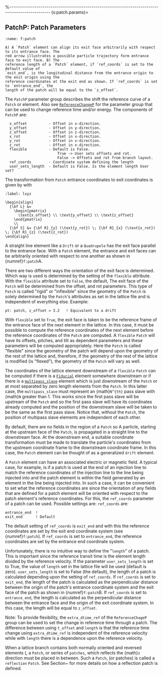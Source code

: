 %---------------------------------------------------------------------------------------------------
(s:patch.params)=
## PatchP:  Patch Parameters

```{figure} figures/patch.svg
:name: f:patch

A) A `Patch` element can align its exit face arbitrarily with respect to its entrance face. The
red arrow illustrates a possible particle trajectory form entrance face to exit face. B) The
reference length of a `Patch` element, if `ref_coords` is set to the default value of
`exit_end`, is the longitudinal distance from the entrance origin to the exit origin using the
reference coordinates at the exit end as shown. If `ref_coords` is set to `entrance_end`, the
length of the patch will be equal to the `z_offset`.
```

The `PatchP` parameter group describes the shift the reference curve of a `Patch` or element.
Also see [`ReferenceChangeP`](#s:ref.change.params) for the parameter group that can be used
to change reference time and/or energy. 
The components of `PatchP` are:
```{code} yaml
  x_offset          - Offset in x-direction.
  y_offset          - Offset in y-direction.
  z_offset          - Offset in z-direction.
  x_rot             - Offset in x-direction.
  y_rot             - Offset in x-direction.
  z_rot             - Offset in x-direction.
  flexible          - Default is False.
                        True -> User sets offsets and rot. 
                        False -> Offsets and rot from branch layout. 
  ref_coords        - Coordinate system defining the length
  user_sets_length  - Default is False. Is the element length User set? 
```

The transformation from `Patch` entrance coordinates to exit coordinates is given by [](#wws)
with
```{math}
:label: lxyz

\begin{align}
  {\bf L} &= 
    \begin{pmatrix} 
      \text{x_offset} \\ \text{y_offset} \\ \text{z_offset} 
    \end{pmatrix}
    \\
  {\bf S} &= {\bf R}_{y} (\text{y_rot}) \; {\bf R}_{x} (\text{x_rot}) \; {\bf R}_{z} (\text{z_rot}) 
\end{align}
```

A straight line element like a `Drift` or a `Quadrupole` has the exit face parallel to the
entrance face. With a `Patch` element, the entrance and exit faces can be arbitrarily oriented
with respect to one another as shown in {numref}`f:patch`A.

There are two different ways the orientation of the exit face is determined. Which way is used is
determined by the setting of the `flexible` attribute.  With the `flexible` attribute set to
`False`, the default, The exit face of the `Patch` will be determined from the offset, and rot
parameters. This type of `Patch` is called
"rigid" or "inflexible" since the geometry of the `Patch` is solely determined by the
`Patch`'s attributes as set in the lattice file and is independent of everything else. Example:
```{code} yaml
pt: patch, z_offset = 3.2   ! Equivalent to a drift
```

With `flexible` set to `True`, the exit face is taken to be the reference frame of the
entrance face of the next element in the lattice. In this case, it must be possible to compute the
reference coordinates of the next element before the reference coordinates of the `Patch` are
computed. A `flexible` `Patch` will have its offsets, pitches, and tilt as dependent
parameters and these parameters will be computed appropriately. Here the
`Patch` is called "flexible" since the geometry of the patch will depend upon the geometry of
the rest of the lattice and, therefore, if the geometry of the rest of the lattice is modified (is
"flexed"), the geometry of the `Patch` will vary as well.

The coordinates of the lattice element downstream of a `flexible` `Patch` can be computed
if there is a [`Fiducial`](#s:fiducial) element somewhere downstream or if there is a
[`multipass_slave`](#c:multipass) element which is just downstream of the `Patch` or at
most separated by zero length elements from the `Patch`. In this latter case, the
`multipass_slave` must represent an {math}`N^{th}` pass slave with {math}`N` greater than 1. This works since
the first pass slave will be upstream of the `Patch` and so the first pass slave will have its
coordinates already computed and the position of the downstream slave will be taken to be the same
as the first pass slave. Notice that, without the `Patch`, the position of multipass slave
elements are independent of each other.

By default, there are no fields in the region of a `Patch` so A particle, starting at the upstream face of the
`Patch`, is propagated in a straight line to the downstream face. At the downstream end, a suitable coordinate
transformation must be made to translate the particle's coordinates from the upstream coordinate frame to
the downstream coordinate frame. In this case, the `Patch` element can be
thought of as a generalized `drift` element.

A `Patch` element can have an associated electric or magnetic field. 
A typical case, for example, is if a patch is used at the end of an injection line to match the reference
coordinates of the injection line to the line being injected into and the patch
element is within the field generated by an element in the line being injected into. In such a case,
it can be convenient to set what the reference coordinates are since the orientation of any fields
that are defined for a patch element will be oriented with respect to the patch element's reference
coordinates. For this, the `ref_coords`
parameter of a patch can be used. Possible settings are:
`ref_coords` are:
```{code} yaml
entrance_end  !
exit_end      ! Default
```
The default setting of `ref_coords` is `exit_end` and with this the reference coordinates are
set by the exit end coordinate system (see {numref}`f:patch`). If `ref_coords` is set to
`entrance_end`, the reference coordinates are set by the entrance end coordinate system.

Unfortunately, there is no intuitive way to define the "`length`" of a patch. This is
important since the reference transit time is the element length divided by the
reference velocity. If the parameter `user_sets_length` is set to True, the
value of `length` set in the lattice file will be used (default is zero). `user_sets_length` is set
to False (the default), the length of a patch is calculated depending upon the setting of
`ref_coords`.  If `ref_coords` is set to `exit_end`, the length of the patch is calculated
as the perpendicular distance between the origin of the patch's entrance coordinate system and the
exit face of the patch as shown in {numref}`f:patch`B. If `ref_coords` is set to `entrance_end`,
the length is calculated as the perpendicular distance between the entrance face and the origin of
the exit coordinate system. In this case, the length will be equal to `z_offset`.

Note: To provide flexibility, the `extra_dtime_ref` of the `ReferenceChageP` group can be used to set
the change in reference time through a patch. The difference between using `t_offset` and
`length` is that the reference time change using `extra_dtime_ref` is independent of the reference 
velocity while with `length` there is a dependence upon the reference velocity. 

When a lattice branch contains both normally oriented and reversed elements
([](#s:ref.construct), a `Patch`, or series of `patches`, which reflects the {math}`z` direction
must be placed in between. Such a `Patch`, (or patches) is called a `reflection` `Patch`.
See Section~[](#s:reflect.patch) for more details on how a reflection patch is defined.
